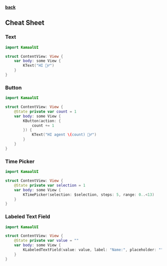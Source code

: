 [**back**](../README.md)

## Cheat Sheet

### Text

```Swift
import KamaalUI

struct ContentView: View {
    var body: some View {
        KText("HI 🙋‍♂️")
    }
}
```

### Button

```Swift
import KamaalUI

struct ContentView: View {
    @State private var count = 1
    var body: some View {
        KButton(action: {
            count += 1
        }) {
            KText("HI agent \(count) 🙋‍♂️")
        }
    }
}
```

### Time Picker

```Swift
import KamaalUI

struct ContentView: View {
    @State private var selection = 1
    var body: some View {
        KTimePicker(selection: $selection, steps: 5, range: 0..<13)
    }
}
```

### Labeled Text Field

```Swift
import KamaalUI

struct ContentView: View {
    @State private var value = ""
    var body: some View {
        KLabeledTextField(value: value, label: "Name:", placeholder: "", disableTextField: false)
    }
}
```
